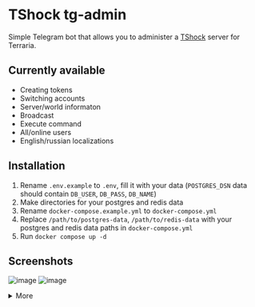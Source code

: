 # TShock tg-admin
Simple Telegram bot that allows you to administer a [TShock](https://github.com/Pryaxis/TShock) server for Terraria.

## Currently available
- Creating tokens
- Switching accounts
- Server/world informaton
- Broadcast
- Execute command
- All/online users
- English/russian localizations

## Installation
1. Rename `.env.example` to `.env`, fill it with your data (`POSTGRES_DSN` data should contain `DB_USER`, `DB_PASS`, `DB_NAME`)
2. Make directories for your postgres and redis data
3. Rename `docker-compose.example.yml` to `docker-compose.yml`
4. Replace `/path/to/postgres-data`, `/path/to/redis-data` with your postgres and redis data paths in `docker-compose.yml`
5. Run `docker compose up -d`

## Screenshots
![image](https://github.com/montaq/tshock-tg-admin/assets/53003167/75de3882-cd77-48f9-8c8f-6d760d041cdf)
![image](https://github.com/montaq/tshock-tg-admin/assets/53003167/b215e1e9-b390-476d-b17b-376ab858b000)
<details>
  <summary>More</summary>
  
![image](https://github.com/montaq/tshock-tg-admin/assets/53003167/4291e681-caee-4b58-a85f-6377e8f05c17)
![image](https://github.com/montaq/tshock-tg-admin/assets/53003167/36601a3f-18f8-4d60-b04c-c7bd3b4da71d)

![image](https://github.com/montaq/tshock-tg-admin/assets/53003167/5287b2fa-8648-47ce-85c0-a07d8e3210e8)
![image](https://github.com/montaq/tshock-tg-admin/assets/53003167/31efeb63-0a6d-4e50-a463-344b67fd5176)
![image](https://github.com/montaq/tshock-tg-admin/assets/53003167/c8f0a936-5be3-4bf5-9ddf-8a11f249ab4d)

</details>
